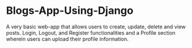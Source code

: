 # Blogs-App-Using-Django
A very basic web-app that allows users to create, update, delete and view posts. Login, Logout, and Register functionalities and a Profile section wherein users can upload their profile information.
